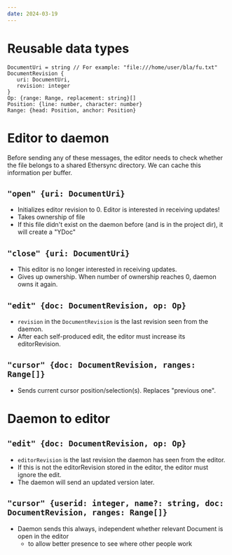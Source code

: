 ```yaml
---
date: 2024-03-19
---
```

# Reusable data types

```
DocumentUri = string // For example: "file:///home/user/bla/fu.txt"
DocumentRevision {
   uri: DocumentUri,
   revision: integer
}
Op: {range: Range, replacement: string}[]
Position: {line: number, character: number}
Range: {head: Position, anchor: Position}
```

# Editor to daemon

Before sending any of these messages, the editor needs to check whether the file belongs to a shared Ethersync directory. We can cache this information per buffer.

## `"open" {uri: DocumentUri}`

- Initializes editor revision to 0. Editor is interested in receiving updates!
- Takes ownership of file
- If this file didn't exist on the daemon before (and is in the project dir), it will create a "YDoc"

## `"close" {uri: DocumentUri}`

- This editor is no longer interested in receiving updates.
- Gives up ownership. When number of ownership reaches 0, daemon owns it again.

## `"edit" {doc: DocumentRevision, op: Op}`

- `revision` in the `DocumentRevision` is the last revision seen from the daemon.
- After each self-produced edit, the editor must increase its editorRevision.

## `"cursor" {doc: DocumentRevision, ranges: Range[]}`

- Sends current cursor position/selection(s). Replaces "previous one".

# Daemon to editor

## `"edit" {doc: DocumentRevision, op: Op}`

- `editorRevision` is the last revision the daemon has seen from the editor.
- If this is not the editorRevision stored in the editor, the editor must ignore the edit.
- The daemon will send an updated version later.

## `"cursor" {userid: integer, name?: string, doc: DocumentRevision, ranges: Range[]}`

- Daemon sends this always, independent whether relevant Document is open in the editor
    - to allow better presence to see where other people work
